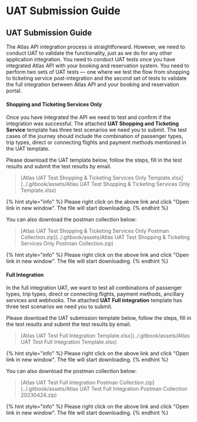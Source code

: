# UAT Submission Guide

## UAT Submission Guide

The Atlas API integration process is straightforward. However, we need to conduct UAT to validate the functionality, just as we do for any other application integration. You need to conduct UAT tests once you have integrated Atlas API with your booking and reservation system. You need to perform two sets of UAT tests — one where we test the flow from shopping to ticketing service post-integration and the second set of tests to validate the full integration between Atlas API and your booking and reservation portal.

#### Shopping and Ticketing Services Only

Once you have integrated the API we need to test and confirm if the integration was successful. The attached **UAT Shopping and Ticketing Service** template has three test scenarios we need you to submit. The test cases of the journey should include the combination of passenger types, trip types, direct or connecting flights and payment methods mentioned in the UAT template.

Please download the UAT template below, follow the steps, fill in the test results and submit the test results by email.

> [Atlas UAT Test Shopping & Ticketing Services Only Template.xlsx](../.gitbook/assets/Atlas UAT Test Shopping & Ticketing Services Only Template.xlsx)

{% hint style="info" %}
Please right click on the above link and click "Open link in new window". The file will start downloading.
{% endhint %}

You can also download the postman collection below:

> [Atlas UAT Test Shopping & Ticketing Services Only Postman Collection.zip](../.gitbook/assets/Atlas UAT Test Shopping & Ticketing Services Only Postman Collection.zip)

{% hint style="info" %}
Please right click on the above link and click "Open link in new window". The file will start downloading.
{% endhint %}

#### Full Integration

In the full integration UAT, we want to test all combinations of passenger types, trip types, direct or connecting flights, payment methods, ancillary services and webhooks. The attached **UAT Full integration** template has three test scenarios we need you to submit.

Please download the UAT submission template below, follow the steps, fill in the test results and submit the test results by email.

> [Atlas UAT Test Full Integration Template.xlsx](../.gitbook/assets/Atlas UAT Test Full Integration Template.xlsx)

{% hint style="info" %}
Please right click on the above link and click "Open link in new window". The file will start downloading.
{% endhint %}

You can also download the postman collection below:

> [Atlas UAT Test Full Integration Postman Collection.zip](../.gitbook/assets/Atlas UAT Test Full Integration Postman Collection 20230424.zip)

{% hint style="info" %}
Please right click on the above link and click "Open link in new window". The file will start downloading.
{% endhint %}
